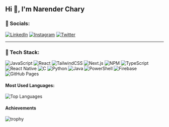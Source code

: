 ## Hi 👋, I'm Narender Chary

### 📲 Socials:
[![LinkedIn](https://img.shields.io/badge/LinkedIn-0A66C2?style=for-the-badge&logo=linkedin&logoColor=white)](https://www.linkedin.com/in/narender-chary-1102a62ba) 
[![Instagram](https://img.shields.io/badge/Instagram-E4405F?style=for-the-badge&logo=instagram&logoColor=white)](https://instagram.com) 
[![Twitter](https://img.shields.io/badge/Twitter-1DA1F2?style=for-the-badge&logo=twitter&logoColor=white)](https://twitter.com)

---
### 🤖 Tech Stack:
![JavaScript](https://img.shields.io/badge/JavaScript-F7DF1E?style=for-the-badge&logo=javascript&logoColor=black)
![React](https://img.shields.io/badge/React-20232A?style=for-the-badge&logo=react&logoColor=61DAFB)
![TailwindCSS](https://img.shields.io/badge/TailwindCSS-38B2AC?style=for-the-badge&logo=tailwind-css&logoColor=white)
![Next.js](https://img.shields.io/badge/Next.js-000000?style=for-the-badge&logo=next.js&logoColor=white)
![NPM](https://img.shields.io/badge/NPM-CB3837?style=for-the-badge&logo=npm&logoColor=white)
![TypeScript](https://img.shields.io/badge/TypeScript-3178C6?style=for-the-badge&logo=typescript&logoColor=white)
![React Native](https://img.shields.io/badge/React_Native-20232A?style=for-the-badge&logo=react&logoColor=61DAFB)
![C](https://img.shields.io/badge/C-00599C?style=for-the-badge&logo=c&logoColor=white)
![Python](https://img.shields.io/badge/Python-3776AB?style=for-the-badge&logo=python&logoColor=white)
![Java](https://img.shields.io/badge/Java-ED8B00?style=for-the-badge&logo=java&logoColor=white)
![PowerShell](https://img.shields.io/badge/PowerShell-5391FE?style=for-the-badge&logo=powershell&logoColor=white)
![Firebase](https://img.shields.io/badge/Firebase-FFCA28?style=for-the-badge&logo=firebase&logoColor=black)
![GitHub Pages](https://img.shields.io/badge/GitHub_Pages-222222?style=for-the-badge&logo=githubpages&logoColor=white)


#### Most Used Languages:
![Top Languages](https://github-readme-stats.vercel.app/api/top-langs/?username=Narenderchary85&layout=compact&theme=dark)

#### Achievements
![trophy](https://github-profile-trophy.vercel.app/?username=Narenderchary85&theme=darkhub&row=1&column=6)




